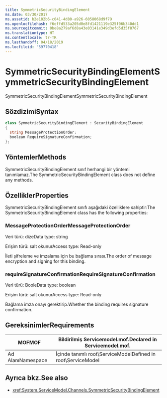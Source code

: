 ```yaml
---
title: SymmetricSecurityBindingElement
ms.date: 03/30/2017
ms.assetid: b2e182b6-c041-4d80-a926-6058068d9f79
ms.openlocfilehash: f6effd533a205d0e8fd1421119e325f06b340dd1
ms.sourcegitcommit: 0be8a279af6d8a43e03141e349d3efd5d35f8767
ms.translationtype: HT
ms.contentlocale: tr-TR
ms.lasthandoff: 04/18/2019
ms.locfileid: "59770418"
---
```

# <a name="symmetricsecuritybindingelement"></a><span data-ttu-id="15661-102">SymmetricSecurityBindingElement</span><span class="sxs-lookup"><span data-stu-id="15661-102">SymmetricSecurityBindingElement</span></span>
<span data-ttu-id="15661-103">SymmetricSecurityBindingElement</span><span class="sxs-lookup"><span data-stu-id="15661-103">SymmetricSecurityBindingElement</span></span>  
  
## <a name="syntax"></a><span data-ttu-id="15661-104">Sözdizimi</span><span class="sxs-lookup"><span data-stu-id="15661-104">Syntax</span></span>  
  
```csharp
class SymmetricSecurityBindingElement : SecurityBindingElement  
{  
  string MessageProtectionOrder;  
  boolean RequireSignatureConfirmation;  
};  
```  
  
## <a name="methods"></a><span data-ttu-id="15661-105">Yöntemler</span><span class="sxs-lookup"><span data-stu-id="15661-105">Methods</span></span>  
 <span data-ttu-id="15661-106">SymmetricSecurityBindingElement sınıf herhangi bir yöntemi tanımlamaz.</span><span class="sxs-lookup"><span data-stu-id="15661-106">The SymmetricSecurityBindingElement class does not define any methods.</span></span>  
  
## <a name="properties"></a><span data-ttu-id="15661-107">Özellikler</span><span class="sxs-lookup"><span data-stu-id="15661-107">Properties</span></span>  
 <span data-ttu-id="15661-108">SymmetricSecurityBindingElement sınıfı aşağıdaki özelliklere sahiptir:</span><span class="sxs-lookup"><span data-stu-id="15661-108">The SymmetricSecurityBindingElement class has the following properties:</span></span>  
  
### <a name="messageprotectionorder"></a><span data-ttu-id="15661-109">MessageProtectionOrder</span><span class="sxs-lookup"><span data-stu-id="15661-109">MessageProtectionOrder</span></span>  
 <span data-ttu-id="15661-110">Veri türü: dize</span><span class="sxs-lookup"><span data-stu-id="15661-110">Data type: string</span></span>  
  
 <span data-ttu-id="15661-111">Erişim türü: salt okunur</span><span class="sxs-lookup"><span data-stu-id="15661-111">Access type: Read-only</span></span>  
  
 <span data-ttu-id="15661-112">İleti şifreleme ve imzalama için bu bağlama sırası.</span><span class="sxs-lookup"><span data-stu-id="15661-112">The order of message encryption and signing for this binding.</span></span>  
  
### <a name="requiresignatureconfirmation"></a><span data-ttu-id="15661-113">requireSignatureConfirmation</span><span class="sxs-lookup"><span data-stu-id="15661-113">RequireSignatureConfirmation</span></span>  
 <span data-ttu-id="15661-114">Veri türü: Boole</span><span class="sxs-lookup"><span data-stu-id="15661-114">Data type: boolean</span></span>  
  
 <span data-ttu-id="15661-115">Erişim türü: salt okunur</span><span class="sxs-lookup"><span data-stu-id="15661-115">Access type: Read-only</span></span>  
  
 <span data-ttu-id="15661-116">Bağlama imza onayı gerektirip.</span><span class="sxs-lookup"><span data-stu-id="15661-116">Whether the binding requires signature confirmation.</span></span>  
  
## <a name="requirements"></a><span data-ttu-id="15661-117">Gereksinimler</span><span class="sxs-lookup"><span data-stu-id="15661-117">Requirements</span></span>  
  
|<span data-ttu-id="15661-118">MOF</span><span class="sxs-lookup"><span data-stu-id="15661-118">MOF</span></span>|<span data-ttu-id="15661-119">Bildirilmiş Servicemodel.mof.</span><span class="sxs-lookup"><span data-stu-id="15661-119">Declared in Servicemodel.mof.</span></span>|  
|---------|-----------------------------------|  
|<span data-ttu-id="15661-120">Ad Alanı</span><span class="sxs-lookup"><span data-stu-id="15661-120">Namespace</span></span>|<span data-ttu-id="15661-121">İçinde tanımlı root\ServiceModel</span><span class="sxs-lookup"><span data-stu-id="15661-121">Defined in root\ServiceModel</span></span>|  
  
## <a name="see-also"></a><span data-ttu-id="15661-122">Ayrıca bkz.</span><span class="sxs-lookup"><span data-stu-id="15661-122">See also</span></span>

- <xref:System.ServiceModel.Channels.SymmetricSecurityBindingElement>

